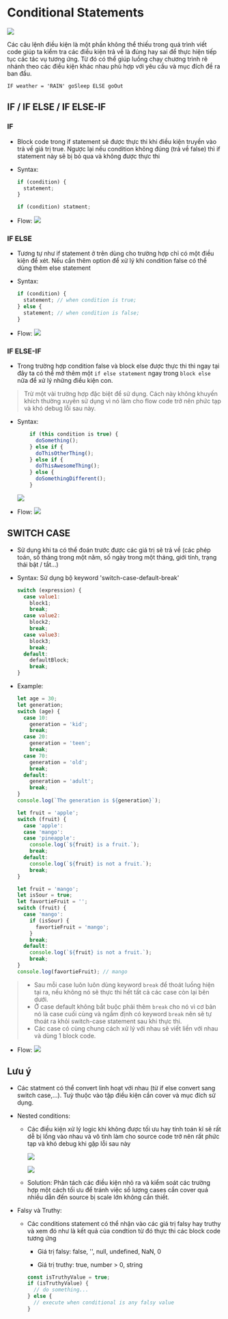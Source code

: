 # Conditional Statements

![](../images/condition-statement-banner.png)

Các câu lệnh điều kiện là một phần không thể thiếu trong quá trình viết code giúp ta kiểm tra các điều kiện trả về là đúng hay sai để thực hiện tiếp tục các tác vụ tương ứng. Từ đó có thể giúp luồng chạy chương trình rẽ nhánh theo các điều kiện khác nhau phù hợp với yêu cầu và mục đích đề ra ban đầu.

```
IF weather = 'RAIN' goSleep ELSE goOut
```

## IF / IF ELSE / IF ELSE-IF

### IF

- Block code trong if statement sẽ được thực thi khi điều kiện truyền vào trả về giá trị true. Ngược lại nếu condition không đúng (trả về false) thì if statement này sẽ bị bỏ qua và không được thực thi

- Syntax:

  ```js
  if (condition) {
    statement;
  }
  ```

  ```js
  if (condition) statment;
  ```

- Flow:
  ![](../images/if-statement.webp)

### IF ELSE

- Tương tự như if statement ở trên dùng cho trường hợp chỉ có một điều kiện để xét. Nếu cần thêm option để xử lý khi condition false có thể dùng thêm else statement

- Syntax:
  ```js
  if (condition) {
    statement; // when condition is true;
  } else {
    statement; // when condition is false;
  }
  ```
- Flow:
  ![](../images/if-else-statement.webp)

### IF ELSE-IF

- Trong trường hợp condition false và block else được thực thi thì ngay tại đây ta có thể mở thêm một `if else statement` ngay trong `block else` nữa để xử lý những điều kiện con.

> Trừ một vài trường hợp đặc biệt để sử dụng. Cách này không khuyến khích thường xuyên sử dụng vì nó làm cho flow code trở nên phức tạp và khó debug lỗi sau này.

- Syntax:

  ```js
      if (this condition is true) {
        doSomething();
      } else if {
        doThisOtherThing();
      } else if {
        doThisAwesomeThing();
      } else {
        doSomethingDifferent();
      }
  ```

  ![](../images/if-else-if-example.png)

- Flow:
  ![](../images/if-else-if.webp)

## SWITCH CASE

- Sử dụng khi ta có thể đoán trước được các giá trị sẽ trả về (các phép toán, số tháng trong một năm, số ngày trong một tháng, giới tính, trạng thái bật / tắt...)
- Syntax:
  Sử dụng bộ keyword 'switch-case-default-break'

  ```js
  switch (expression) {
    case value1:
      block1;
      break;
    case value2:
      block2;
      break;
    case value3:
      block3;
      break;
    default:
      defaultBlock;
      break;
  }
  ```

- Example:

  ```js
  let age = 30;
  let generation;
  switch (age) {
    case 10:
      generation = 'kid';
      break;
    case 20:
      generation = 'teen';
      break;
    case 70:
      generation = 'old';
      break;
    default:
      generation = 'adult';
      break;
  }
  console.log(`The generation is ${generation}`);
  ```

  ```js
  let fruit = 'apple';
  switch (fruit) {
    case 'apple':
    case 'mango':
    case 'pineapple':
      console.log(`${fruit} is a fruit.`);
      break;
    default:
      console.log(`${fruit} is not a fruit.`);
      break;
  }
  ```

  ```js
  let fruit = 'mango';
  let isSour = true;
  let favortieFruit = '';
  switch (fruit) {
    case 'mango':
      if (isSour) {
        favortieFruit = 'mango';
      }
      break;
    default:
      console.log(`${fruit} is not a fruit.`);
      break;
  }
  console.log(favortieFruit); // mango
  ```

> - Sau mỗi case luôn luôn dùng keyword `break` để thoát luồng hiện tại ra, nếu không nó sẽ thực thi hết tất cả các case còn lại bên dưới.
> - Ở case default không bắt buộc phải thêm `break` cho nó vì cơ bản nó là case cuối cùng và ngầm định có keyword `break` nên sẽ tự thoát ra khỏi switch-case statement sau khi thực thi.
> - Các case có cùng chung cách xử lý với nhau sẽ viết liền với nhau và dùng 1 block code.

- Flow:
  ![](../images/switch-case.webp)

## Lưu ý

- Các statment có thể convert linh hoạt với nhau (từ if else convert sang switch case,...). Tuỳ thuộc vào tập điều kiện cần cover và mục đích sử dụng.
- Nested conditions:

  - Các điều kiện xử lý logic khi không được tối ưu hay tính toán kĩ sẽ rất dễ bị lồng vào nhau và vô tình làm cho source code trở nên rất phức tạp và khó debug khi gặp lỗi sau này

    ![](../images/conditions-hell.png)

    ![](../images/condition-hell-2.webp)

  - Solution: Phân tách các điều kiện nhỏ ra và kiểm soát các trường hợp một cách tối ưu để tránh việc số lượng cases cần cover quá nhiều dẫn đến source bị scale lớn không cần thiết.

- Falsy và Truthy:

  - Các conditions statement có thể nhận vào các giá trị falsy hay truthy và xem đó như là kết quả của condtion từ đó thực thi các block code tương ứng

    - Giá trị falsy: false, '', null, undefined, NaN, 0

    - Giá trị truthy: true, number > 0, string

    ```js
    const isTruthyValue = true;
    if (isTruthyValue) {
      // do something...
    } else {
      // execute when conditional is any falsy value
    }
    ```
